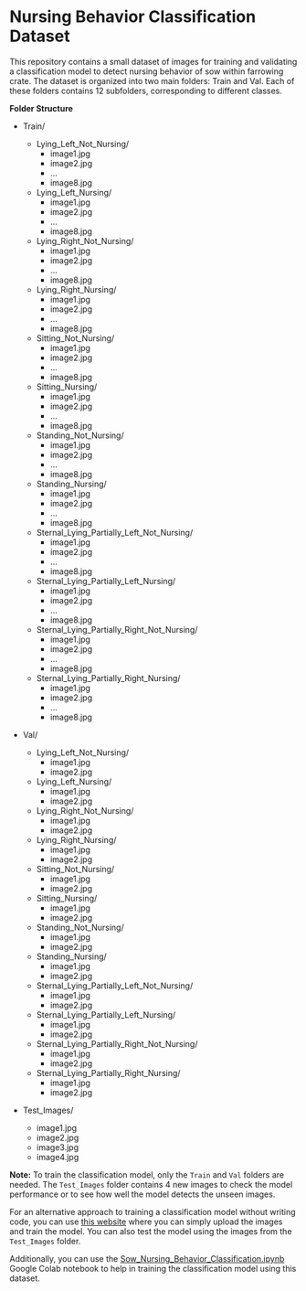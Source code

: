 # Nursing Behavior Classification Dataset

This repository contains a small dataset of images for training and validating a classification model to detect nursing behavior of sow within farrowing crate. The dataset is organized into two main folders: Train and Val. Each of these folders contains 12 subfolders, corresponding to different classes.

**Folder Structure**

- Train/
  - Lying_Left_Not_Nursing/
    - image1.jpg
    - image2.jpg
    - ...
    - image8.jpg
  - Lying_Left_Nursing/
    - image1.jpg
    - image2.jpg
    - ...
    - image8.jpg
  - Lying_Right_Not_Nursing/
    - image1.jpg
    - image2.jpg
    - ...
    - image8.jpg
  - Lying_Right_Nursing/
    - image1.jpg
    - image2.jpg
    - ...
    - image8.jpg
  - Sitting_Not_Nursing/
    - image1.jpg
    - image2.jpg
    - ...
    - image8.jpg
  - Sitting_Nursing/
    - image1.jpg
    - image2.jpg
    - ...
    - image8.jpg
  - Standing_Not_Nursing/
    - image1.jpg
    - image2.jpg
    - ...
    - image8.jpg
  - Standing_Nursing/
    - image1.jpg
    - image2.jpg
    - ...
    - image8.jpg
  - Sternal_Lying_Partially_Left_Not_Nursing/
    - image1.jpg
    - image2.jpg
    - ...
    - image8.jpg
  - Sternal_Lying_Partially_Left_Nursing/
    - image1.jpg
    - image2.jpg
    - ...
    - image8.jpg
  - Sternal_Lying_Partially_Right_Not_Nursing/
    - image1.jpg
    - image2.jpg
    - ...
    - image8.jpg
  - Sternal_Lying_Partially_Right_Nursing/
    - image1.jpg
    - image2.jpg
    - ...
    - image8.jpg

- Val/
  - Lying_Left_Not_Nursing/
    - image1.jpg
    - image2.jpg
  - Lying_Left_Nursing/
    - image1.jpg
    - image2.jpg
  - Lying_Right_Not_Nursing/
    - image1.jpg
    - image2.jpg
  - Lying_Right_Nursing/
    - image1.jpg
    - image2.jpg
  - Sitting_Not_Nursing/
    - image1.jpg
    - image2.jpg
  - Sitting_Nursing/
    - image1.jpg
    - image2.jpg
  - Standing_Not_Nursing/
    - image1.jpg
    - image2.jpg
  - Standing_Nursing/
    - image1.jpg
    - image2.jpg
  - Sternal_Lying_Partially_Left_Not_Nursing/
    - image1.jpg
    - image2.jpg
  - Sternal_Lying_Partially_Left_Nursing/
    - image1.jpg
    - image2.jpg
  - Sternal_Lying_Partially_Right_Not_Nursing/
    - image1.jpg
    - image2.jpg
  - Sternal_Lying_Partially_Right_Nursing/
    - image1.jpg
    - image2.jpg

- Test_Images/
    - image1.jpg
    - image2.jpg
    - image3.jpg
    - image4.jpg

**Note:** To train the classification model, only the `Train` and `Val` folders are needed. The `Test_Images` folder contains 4 new images to check the model performance or to see how well the model detects the unseen images.

For an alternative approach to training a classification model without writing code, you can use [this website](https://tm.gen-ai.fi/image/general) where you can simply upload the images and train the model. You can also test the model using the images from the `Test_Images` folder.

Additionally, you can use the [Sow_Nursing_Behavior_Classification.ipynb](Sow_Nursing_Behavior_Classification.ipynb) Google Colab notebook to help in training the classification model using this dataset.
